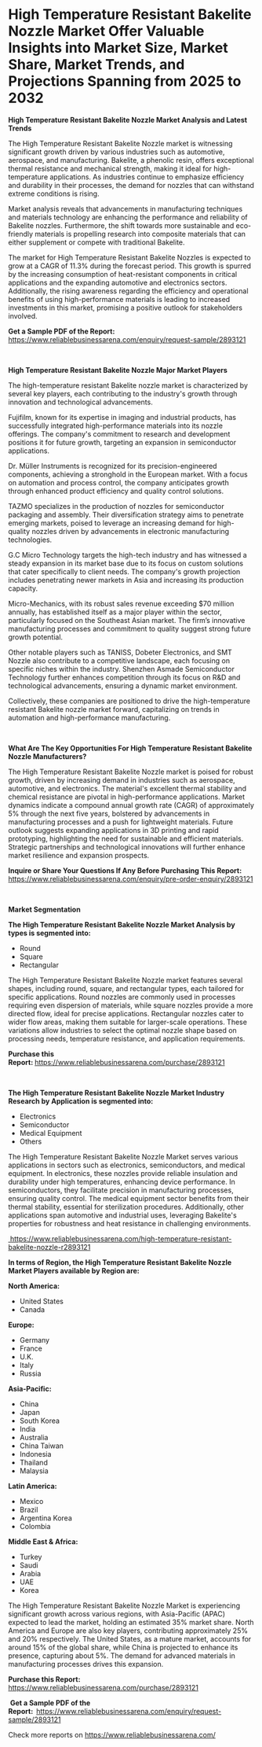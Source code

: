<p><h1>High Temperature Resistant Bakelite Nozzle Market Offer Valuable Insights into Market Size, Market Share, Market Trends, and Projections Spanning from 2025 to 2032</h1></p><p><strong>High Temperature Resistant Bakelite Nozzle Market Analysis and Latest Trends</strong></p>
<p><p>The High Temperature Resistant Bakelite Nozzle market is witnessing significant growth driven by various industries such as automotive, aerospace, and manufacturing. Bakelite, a phenolic resin, offers exceptional thermal resistance and mechanical strength, making it ideal for high-temperature applications. As industries continue to emphasize efficiency and durability in their processes, the demand for nozzles that can withstand extreme conditions is rising.</p><p>Market analysis reveals that advancements in manufacturing techniques and materials technology are enhancing the performance and reliability of Bakelite nozzles. Furthermore, the shift towards more sustainable and eco-friendly materials is propelling research into composite materials that can either supplement or compete with traditional Bakelite. </p><p>The market for High Temperature Resistant Bakelite Nozzles is expected to grow at a CAGR of 11.3% during the forecast period. This growth is spurred by the increasing consumption of heat-resistant components in critical applications and the expanding automotive and electronics sectors. Additionally, the rising awareness regarding the efficiency and operational benefits of using high-performance materials is leading to increased investments in this market, promising a positive outlook for stakeholders involved.</p></p>
<p><strong>Get a Sample PDF of the Report:&nbsp;</strong> <a href="https://www.reliablebusinessarena.com/enquiry/request-sample/2893121?utm_campaign=3042&utm_medium=2&utm_source=Github&utm_content=ia&utm_term=15032025&utm_id=high-temperature-resistant-bakelite-nozzle">https://www.reliablebusinessarena.com/enquiry/request-sample/2893121</a></p>
<p>&nbsp;</p>
<p><strong>High Temperature Resistant Bakelite Nozzle Major Market Players</strong></p>
<p><p>The high-temperature resistant Bakelite nozzle market is characterized by several key players, each contributing to the industry's growth through innovation and technological advancements. </p><p>Fujifilm, known for its expertise in imaging and industrial products, has successfully integrated high-performance materials into its nozzle offerings. The company's commitment to research and development positions it for future growth, targeting an expansion in semiconductor applications.</p><p>Dr. Müller Instruments is recognized for its precision-engineered components, achieving a stronghold in the European market. With a focus on automation and process control, the company anticipates growth through enhanced product efficiency and quality control solutions.</p><p>TAZMO specializes in the production of nozzles for semiconductor packaging and assembly. Their diversification strategy aims to penetrate emerging markets, poised to leverage an increasing demand for high-quality nozzles driven by advancements in electronic manufacturing technologies.</p><p>G.C Micro Technology targets the high-tech industry and has witnessed a steady expansion in its market base due to its focus on custom solutions that cater specifically to client needs. The company's growth projection includes penetrating newer markets in Asia and increasing its production capacity.</p><p>Micro-Mechanics, with its robust sales revenue exceeding $70 million annually, has established itself as a major player within the sector, particularly focused on the Southeast Asian market. The firm’s innovative manufacturing processes and commitment to quality suggest strong future growth potential.</p><p>Other notable players such as TANISS, Dobeter Electronics, and SMT Nozzle also contribute to a competitive landscape, each focusing on specific niches within the industry. Shenzhen Asmade Semiconductor Technology further enhances competition through its focus on R&D and technological advancements, ensuring a dynamic market environment.</p><p>Collectively, these companies are positioned to drive the high-temperature resistant Bakelite nozzle market forward, capitalizing on trends in automation and high-performance manufacturing.</p></p>
<p>&nbsp;</p>
<p><strong>What Are The Key Opportunities For High Temperature Resistant Bakelite Nozzle Manufacturers?</strong></p>
<p><p>The High Temperature Resistant Bakelite Nozzle market is poised for robust growth, driven by increasing demand in industries such as aerospace, automotive, and electronics. The material's excellent thermal stability and chemical resistance are pivotal in high-performance applications. Market dynamics indicate a compound annual growth rate (CAGR) of approximately 5% through the next five years, bolstered by advancements in manufacturing processes and a push for lightweight materials. Future outlook suggests expanding applications in 3D printing and rapid prototyping, highlighting the need for sustainable and efficient materials. Strategic partnerships and technological innovations will further enhance market resilience and expansion prospects.</p></p>
<p><strong>Inquire or Share Your Questions If Any Before Purchasing This Report:</strong> <a href="https://www.reliablebusinessarena.com/enquiry/pre-order-enquiry/2893121?utm_campaign=3042&utm_medium=2&utm_source=Github&utm_content=ia&utm_term=15032025&utm_id=high-temperature-resistant-bakelite-nozzle">https://www.reliablebusinessarena.com/enquiry/pre-order-enquiry/2893121</a></p>
<p>&nbsp;</p>
<p><strong>Market Segmentation</strong></p>
<p><strong>The High Temperature Resistant Bakelite Nozzle Market Analysis by types is segmented into:</strong></p>
<p><ul><li>Round</li><li>Square</li><li>Rectangular</li></ul></p>
<p><p>The High Temperature Resistant Bakelite Nozzle market features several shapes, including round, square, and rectangular types, each tailored for specific applications. Round nozzles are commonly used in processes requiring even dispersion of materials, while square nozzles provide a more directed flow, ideal for precise applications. Rectangular nozzles cater to wider flow areas, making them suitable for larger-scale operations. These variations allow industries to select the optimal nozzle shape based on processing needs, temperature resistance, and application requirements.</p></p>
<p><strong>Purchase this Report:&nbsp;</strong><a href="https://www.reliablebusinessarena.com/purchase/2893121?utm_campaign=3042&utm_medium=2&utm_source=Github&utm_content=ia&utm_term=15032025&utm_id=high-temperature-resistant-bakelite-nozzle">https://www.reliablebusinessarena.com/purchase/2893121</a></p>
<p>&nbsp;</p>
<p><strong>The High Temperature Resistant Bakelite Nozzle Market Industry Research by Application is segmented into:</strong></p>
<p><ul><li>Electronics</li><li>Semiconductor</li><li>Medical Equipment</li><li>Others</li></ul></p>
<p><p>The High Temperature Resistant Bakelite Nozzle Market serves various applications in sectors such as electronics, semiconductors, and medical equipment. In electronics, these nozzles provide reliable insulation and durability under high temperatures, enhancing device performance. In semiconductors, they facilitate precision in manufacturing processes, ensuring quality control. The medical equipment sector benefits from their thermal stability, essential for sterilization procedures. Additionally, other applications span automotive and industrial uses, leveraging Bakelite's properties for robustness and heat resistance in challenging environments.</p></p>
<p><a href="https://www.reliablebusinessarena.com/high-temperature-resistant-bakelite-nozzle-r2893121?utm_campaign=3042&utm_medium=2&utm_source=Github&utm_content=ia&utm_term=15032025&utm_id=high-temperature-resistant-bakelite-nozzle">&nbsp;https://www.reliablebusinessarena.com/high-temperature-resistant-bakelite-nozzle-r2893121</a></p>
<p><strong>In terms of Region, the High Temperature Resistant Bakelite Nozzle Market Players available by Region are:</strong></p>
<p>
    <p> <strong> North America: </strong>
        <ul>
            <li>United States</li>
            <li>Canada</li>
        </ul>
        </p> 
    <p> <strong> Europe: </strong>
        <ul>
            <li>Germany</li>
            <li>France</li>
            <li>U.K.</li>
            <li>Italy</li>
            <li>Russia</li>
        </ul>
        </p> 
    <p> <strong> Asia-Pacific: </strong>
        <ul>
            <li>China</li>
            <li>Japan</li>
            <li>South Korea</li>
            <li>India</li>
            <li>Australia</li>
            <li>China Taiwan</li>
            <li>Indonesia</li>
            <li>Thailand</li>
            <li>Malaysia</li>
        </ul>
        </p> 
    <p> <strong> Latin America: </strong>
        <ul>
            <li>Mexico</li>
            <li>Brazil</li>
            <li>Argentina Korea</li>
            <li>Colombia</li>
        </ul>
        </p> 
    <p> <strong> Middle East & Africa: </strong>
        <ul>
            <li>Turkey</li>
            <li>Saudi</li>
            <li>Arabia</li>
            <li>UAE</li>
            <li>Korea</li>
        </ul>
    </p>
    </p>
<p><p>The High Temperature Resistant Bakelite Nozzle Market is experiencing significant growth across various regions, with Asia-Pacific (APAC) expected to lead the market, holding an estimated 35% market share. North America and Europe are also key players, contributing approximately 25% and 20% respectively. The United States, as a mature market, accounts for around 15% of the global share, while China is projected to enhance its presence, capturing about 5%. The demand for advanced materials in manufacturing processes drives this expansion.</p></p>
<p><strong>Purchase this Report: </strong><a href="https://www.reliablebusinessarena.com/purchase/2893121?utm_campaign=3042&utm_medium=2&utm_source=Github&utm_content=ia&utm_term=15032025&utm_id=high-temperature-resistant-bakelite-nozzle">https://www.reliablebusinessarena.com/purchase/2893121</a></p>
<p>&nbsp;<strong>Get a Sample PDF of the Report:&nbsp;&nbsp;</strong><a href="https://www.reliablebusinessarena.com/enquiry/request-sample/2893121?utm_campaign=3042&utm_medium=2&utm_source=Github&utm_content=ia&utm_term=15032025&utm_id=high-temperature-resistant-bakelite-nozzle">https://www.reliablebusinessarena.com/enquiry/request-sample/2893121</a></p>
<p><strong></strong></p>
<p>Check more reports on <a href="https://www.reliablebusinessarena.com/?utm_campaign=3042&utm_medium=2&utm_source=Github&utm_content=ia&utm_term=15032025&utm_id=high-temperature-resistant-bakelite-nozzle">https://www.reliablebusinessarena.com/</a></p>
